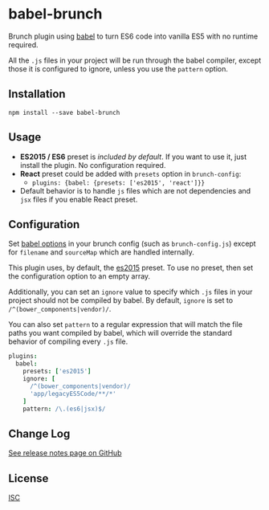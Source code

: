 babel-brunch
===========
Brunch plugin using [babel](https://github.com/babel/babel) to turn ES6 code
into vanilla ES5 with no runtime required.

All the `.js` files in your project will be run through the babel compiler,
except those it is configured to ignore, unless you use the `pattern` option.

Installation
------------
`npm install --save babel-brunch`

Usage
-----

- **ES2015 / ES6** preset is *included by default*. If you want to use it, just install the plugin. No configuration required.
- **React** preset could be added with `presets` option in `brunch-config`:
    - `plugins: {babel: {presets: ['es2015', 'react']}}`
- Default behavior is to handle `js` files which are not dependencies and `jsx` files if you enable React preset.

Configuration
-------------
Set [babel options](https://babeljs.io/docs/usage/options) in your brunch
config (such as `brunch-config.js`) except for `filename` and `sourceMap`
which are handled internally.

This plugin uses, by default, the
[es2015](http://babeljs.io/docs/plugins/preset-es2015/) preset. To use no
preset, then set the configuration option to an empty array.

Additionally, you can set an `ignore` value to specify which `.js` files in
your project should not be compiled by babel. By default, `ignore` is set to
`/^(bower_components|vendor)/`.

You can also set `pattern` to a regular expression that will match the file
paths you want compiled by babel, which will override the standard behavior of
compiling every `.js` file.

```coffee
plugins:
  babel:
    presets: ['es2015']
    ignore: [
      /^(bower_components|vendor)/
      'app/legacyES5Code/**/*'
    ]
    pattern: /\.(es6|jsx)$/
```

Change Log
----------
[See release notes page on GitHub](https://github.com/babel/babel-brunch/releases)

License
-------
[ISC](https://raw.github.com/babel/babel-brunch/master/LICENSE)
